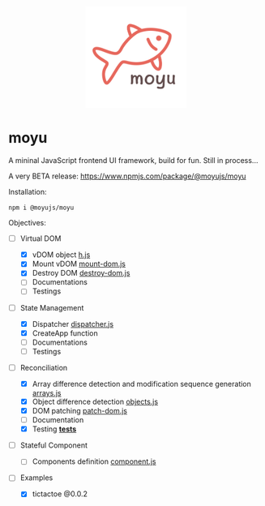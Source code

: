 <p align="center">
<img src="./public/icon.png" width="200px"/>
</p>

# moyu

A mininal JavaScript frontend UI framework, build for fun. Still in process...

A very BETA release: https://www.npmjs.com/package/@moyujs/moyu <br/>

Installation:

```
npm i @moyujs/moyu
```

Objectives:

- [ ] Virtual DOM

  - [x] vDOM object [h.js](./packages/runtime/src/h.js)
  - [x] Mount vDOM [mount-dom.js](./packages/runtime/src/mount-dom.js)
  - [x] Destroy DOM [destroy-dom.js](./packages/runtime/src/destroy-dom.js)
  - [ ] Documentations
  - [ ] Testings

- [ ] State Management

  - [x] Dispatcher [dispatcher.js](./packages/runtime/src/dispatcher.js)
  - [x] CreateApp function
  - [ ] Documentations
  - [ ] Testings

- [ ] Reconciliation

  - [x] Array difference detection and modification sequence generation [arrays.js](./packages/runtime/src/utils/arrays.js)
  - [x] Object difference detection [objects.js](./packages/runtime/src/utils/objects.js)
  - [x] DOM patching [patch-dom.js](./packages/runtime/src/patch-dom.js)
  - [ ] Documentation
  - [x] Testing [**tests**](./packages/runtime/src/__tests__/)

- [ ] Stateful Component

  - [ ] Components definition [component.js](./packages/runtime/src/component.js)

- [ ] Examples
  - [x] tictactoe @0.0.2
